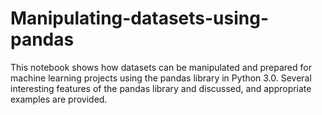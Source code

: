 # Manipulating-datasets-using-pandas
This notebook shows how datasets can be manipulated and prepared for machine learning projects using the pandas library in Python 3.0.  Several interesting features of the pandas library and discussed, and appropriate examples are provided.

